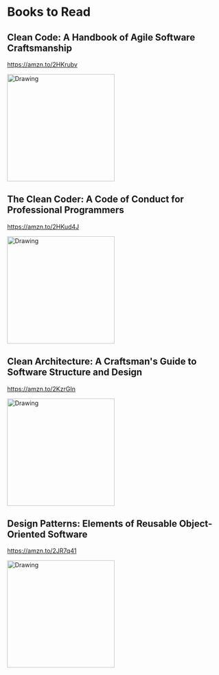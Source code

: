 # Books to Read

## Clean Code: A Handbook of Agile Software Craftsmanship
https://amzn.to/2HKrubv  

<img src="https://d1b14unh5d6w7g.cloudfront.net/0132350882.01.S001.LXXXXXXX.jpg?Expires=1525466655&Signature=Ep20aHzJ421EVgiEvFcGrtso0fVk2BFXMc65VaaTezYL3I3kZXktetxSVRY7XOMIjmIcEXkOL30lzKj6aZ5W0flhOsYoxwMv90gqf3RIDmcAluU96onkpyyHlXsmgGdjNMMCEg4M9voaGOTyrUU8PFwgfGc36Q84SEQwUN2R9xc=&Key-Pair-Id=APKAIUO27P366FGALUMQ" alt="Drawing" width="250"/>

## The Clean Coder: A Code of Conduct for Professional Programmers 
https://amzn.to/2HKud4J

<img src="https://d1b14unh5d6w7g.cloudfront.net/0137081073.01.S001.LXXXXXXX.jpg?Expires=1525467653&Signature=CPIm8tbe25Yn5ibD9/eOspuAPLvRHSNIr2mUl2oa6KnVdXsObiFuGmvxWMrcLwqkEaVVfJjD8ZrVYNvRxd62ZOIR56uK+JTUOHYUK/EtKuucPOuk50uFB45xps/mhP8fjCO8Q0oQPc7dFCkHw1cc15d91OjiFnZqFYjUu04t7Wo=&Key-Pair-Id=APKAIUO27P366FGALUMQ" alt="Drawing" width="250"/>

## Clean Architecture: A Craftsman's Guide to Software Structure and Design
https://amzn.to/2KzrGIn

<img src="https://images-na.ssl-images-amazon.com/images/I/41BjtnvIUQL._SX382_BO1,204,203,200_.jpg" alt="Drawing" width="250"/>

## Design Patterns: Elements of Reusable Object-Oriented Software
https://amzn.to/2JR7q41

<img src="https://d1b14unh5d6w7g.cloudfront.net/0201633612.01.S001.LXXXXXXX.jpg?Expires=1525467794&Signature=RE31lCLG+R3F/dBQKGnvMWT2uQp4jrwLlPq95u8G8yTX0pLdCwRyN7FI/a6zDXKUOZfYDCDuGT+aF0E1p/PBcQE1dinRKmfwoCXESGhX7ZbZsivtR0s3yhwX0GQ76t4gZnrN3gqoNc84Fc1ObnnM+tTQG7Uah+fq2i6rgfbiIW4=&Key-Pair-Id=APKAIUO27P366FGALUMQ" alt="Drawing" width="250"/>



